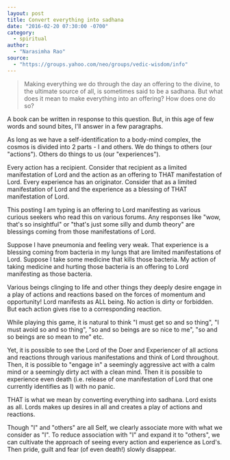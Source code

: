 ```yaml
---
layout: post
title: Convert everything into sadhana
date: "2016-02-20 07:30:00 -0700"
category:
  - spiritual
author:
  - "Narasimha Rao"
source:
  - "https://groups.yahoo.com/neo/groups/vedic-wisdom/info"
---
```


> Making everything we do through the day an offering to the divine, to the ultimate source of all, is sometimes said to be a sadhana. But what does it mean to make everything into an offering? How does one do so?

A book can be written in response to this question. But, in this age of few words and sound bites, I'll answer in a few paragraphs.

As long as we have a self-identification to a body-mind complex, the cosmos is divided into 2 parts - I and others. We do things to others (our "actions"). Others do things to us (our "experiences").

Every action has a recipient. Consider that recipient as a limited manifestation of Lord and the action as an offering to THAT manifestation of Lord. Every experience has an originator. Consider that as a limited manifestation of Lord and the experience as a blessing of THAT manifestation of Lord.

This posting I am typing is an offering to Lord manifesting as various curious seekers who read this on various forums. Any responses like "wow, that's so insightful" or "that's just some silly and dumb theory" are blessings coming from those manifestations of Lord.

Suppose I have pneumonia and feeling very weak. That experience is a blessing coming from bacteria in my lungs that are limited manifestations of Lord. Suppose I take some medicine that kills those bacteria. My action of taking medicine and hurting those bacteria is an offering to Lord manifesting as those bacteria.

Various beings clinging to life and other things they deeply desire engage in a play of actions and reactions based on the forces of momentum and opportunity! Lord manifests as ALL being. No action is dirty or forbidden. But each action gives rise to a corresponding reaction.

While playing this game, it is natural to think "I must get so and so thing", "I must avoid so and so thing", "so and so beings are so nice to me", "so and so beings are so mean to me" etc.

Yet, it is possible to see the Lord of the Doer and Experiencer of all actions and reactions through various manifestations and think of Lord throughout. Then, it is possible to "engage in" a seemingly aggressive act with a calm mind or a seemingly dirty act with a clean mind. Then it is possible to experience even death (i.e. release of one manifestation of Lord that one currently identifies as I) with no panic.

THAT is what we mean by converting everything into sadhana. Lord exists as all. Lords makes up desires in all and creates a play of actions and reactions.

Though "I" and "others" are all Self, we clearly associate more with what we consider as "I". To reduce association with "I" and expand it to "others", we can cultivate the approach of seeing every action and experience as Lord's. Then pride, guilt and fear (of even death!) slowly disappear.

